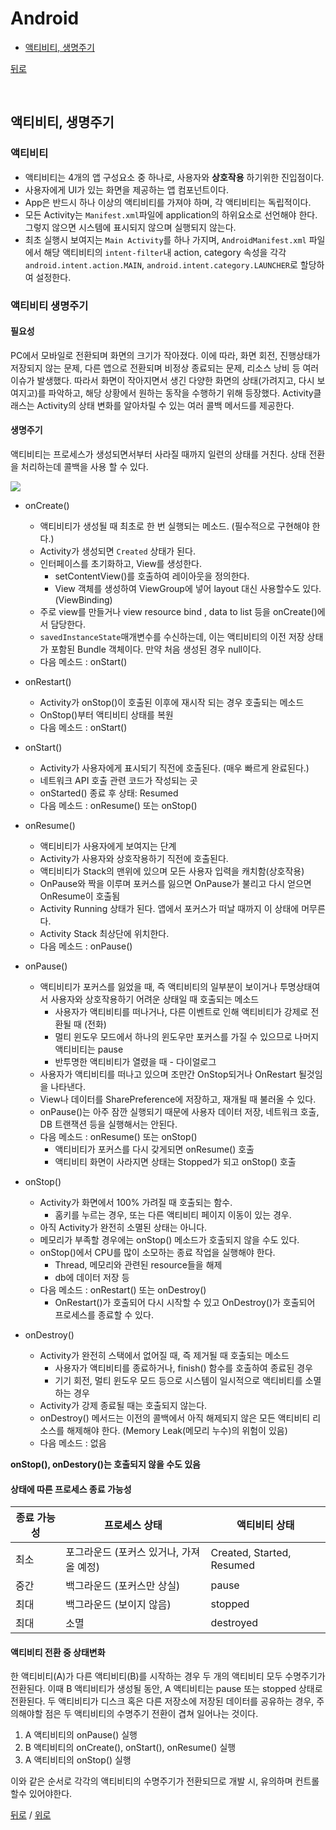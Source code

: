 # Android

* [액티비티, 생명주기](#액티비티-생명주기)

[뒤로](https://github.com/GumiMobile/CS-Study)

</br>

## 액티비티, 생명주기

### 액티비티
- 액티비티는 4개의 앱 구성요소 중 하나로, 사용자와 **상호작용** 하기위한 진입점이다. 
- 사용자에게 UI가 있는 화면을 제공하는 앱 컴포넌트이다.
- App은 반드시 하나 이상의 액티비티를 가져야 하며, 각 액티비티는 독립적이다.
- 모든 Activity는 `Manifest.xml`파일에 application의 하위요소로 선언해야 한다. 그렇지 않으면 시스템에 표시되지 않으며 실행되지 않는다.
- 최초 실행시 보여지는 `Main Activity`를 하나 가지며, `AndroidManifest.xml` 파일에서 해당 액티비티의 `intent-filter`내 action, category 속성을 각각 `android.intent.action.MAIN`, `android.intent.category.LAUNCHER`로 할당하여 설정한다.

### 액티비티 생명주기
#### 필요성
PC에서 모바일로 전환되며 화면의 크기가 작아졌다. 이에 따라, 화면 회전, 진행상태가 저장되지 않는 문제, 다른 앱으로 전환되며 비정상 종료되는 문제, 리소스 낭비 등 여러 이슈가 발생했다. 따라서 화면이 작아지면서 생긴 다양한 화면의 상태(가려지고, 다시 보여지고)를 파악하고, 해당 상황에서 원하는 동작을 수행하기 위해 등장했다. Activity클래스는 Activity의 상태 변화를 알아차릴 수 있는 여러 콜백 메서드를 제공한다.


#### 생명주기

액티비티는 프로세스가 생성되면서부터 사라질 때까지 일련의 상태를 거친다. 상태 전환을 처리하는데 콜백을 사용 할 수 있다.

<img src="https://developer.android.com/guide/components/images/activity_lifecycle.png"/>


- onCreate()
	- 액티비티가 생성될 때 최초로 한 번 실행되는 메소드. (필수적으로 구현해야 한다.)
	- Activity가 생성되면 `Created` 상태가 된다.
	- 인터페이스를 초기화하고, View를 생성한다.
		- setContentView()를 호출하여 레이아웃을 정의한다.
		- View 객체를 생성하여 ViewGroup에 넣어 layout 대신 사용할수도 있다. (ViewBinding)
	- 주로 view를 만들거나 view resource bind , data to list 등을 onCreate()에서 담당한다.
	- `savedInstanceState`매개변수를 수신하는데, 이는 액티비티의 이전 저장 상태가 포함된 Bundle 객체이다. 만약 처음 생성된 경우 null이다.
	- 다음 메소드 : onStart()
   
- onRestart()
   - Activity가 onStop()이 호출된 이후에 재시작 되는 경우 호출되는 메소드
   - OnStop()부터 액티비티 상태를 복원
   - 다음 메소드 : onStart()

- onStart()
	- Activity가 사용자에게 표시되기 직전에 호출된다. (매우 빠르게 완료된다.)
	- 네트워크 API 호출 관련 코드가 작성되는 곳
	- onStarted() 종료 후 상태: Resumed
	- 다음 메소드 : onResume() 또는 onStop()
	
- onResume()
	- 액티비티가 사용자에게 보여지는 단계
	- Activity가 사용자와 상호작용하기 직전에 호출된다.
	- 액티비티가 Stack의 맨위에 있으며 모든 사용자 입력을 캐치함(상호작용)
	- OnPause와 짝을 이루며 포커스를 잃으면 OnPause가 불리고 다시 얻으면 OnResume이 호출됨
	- Activity Running 상태가 된다. 앱에서 포커스가 떠날 때까지 이 상태에 머무른다.
	- Activity Stack 최상단에 위치한다.
	- 다음 메소드 : onPause()

- onPause()
	- 액티비티가 포커스를 잃었을 때, 즉 액티비티의 일부분이 보이거나 투명상태여서 사용자와 상호작용하기 어려운 상태일 때 호출되는 메소드
		- 사용자가 액티비티를 떠나거나, 다른 이벤트로 인해 액티비티가 강제로 전환될 때 (전화)
		- 멀티 윈도우 모드에서 하나의 윈도우만 포커스를 가질 수 있으므로 나머지 액티비티는 pause
		- 반투명한 액티비티가 열렸을 때 - 다이얼로그
	- 사용자가 액티비티를 떠나고 있으며 조만간 OnStop되거나 OnRestart 될것임을 나타낸다.
	- View나 데이터를 SharePreference에 저장하고, 재개될 때 불러올 수 있다.
	- onPause()는 아주 잠깐 실행되기 때문에 사용자 데이터 저장, 네트워크 호출, DB 트랜잭션 등을 실행해서는 안된다. 
	- 다음 메소드 : onResume() 또는 onStop()
		- 액티비티가 포커스를 다시 갖게되면 onResume() 호출
		- 액티비티 화면이 사라지면 상태는 Stopped가 되고 onStop() 호출

- onStop()
	- Activity가 화면에서 100% 가려질 때 호출되는 함수.
		- 홈키를 누르는 경우, 또는 다른 액티비티 페이지 이동이 있는 경우.
	- 아직 Activity가 완전히 소멸된 상태는 아니다.
	- 메모리가 부족할 경우에는 onStop() 메소드가 호출되지 않을 수도 있다.
	- onStop()에서 CPU를 많이 소모하는 종료 작업을 실행해야 한다.
		- Thread, 메모리와 관련된 resource들을 해제
		- db에 데이터 저장 등 
	- 다음 메소드 : onRestart() 또는 onDestroy()
		- OnRestart()가 호출되어 다시 시작할 수 있고 OnDestroy()가 호출되어 프로세스를 종료할 수 있다.

- onDestroy()
	- Activity가 완전히 스택에서 없어질 때, 즉 제거될 때 호출되는 메소드
		- 사용자가 액티비티를 종료하거나, finish() 함수를 호출하여 종료된 경우
		- 기기 회전, 멀티 윈도우 모드 등으로 시스템이 일시적으로 액티비티를 소멸하는 경우
	- Activity가 강제 종료될 때는 호출되지 않는다.
	- onDestroy() 메서드는 이전의 콜백에서 아직 해제되지 않은 모든 액티비티 리소스를 해제해야 한다. (Memory Leak(메모리 누수)의 위험이 있음) 
	- 다음 메소드 : 없음
	
**onStop(), onDestory()는 호출되지 않을 수도 있음**

#### 상태에 따른 프로세스 종료 가능성

| 종료 가능성 | 프로세스 상태                           | 액티비티 상태             |
| ----------- | --------------------------------------- | ------------------------- |
| 최소        | 포그라운드 (포커스 있거나, 가져올 예정) | Created, Started, Resumed |
| 중간        | 백그라운드 (포커스만 상실)              | pause                     |
| 최대        | 백그라운드 (보이지 않음)                | stopped                   |
| 최대        | 소멸                                    | destroyed                 |

#### 액티비티 전환 중 상태변화

한 액티비티(A)가 다른 액티비티(B)를 시작하는 경우 두 개의 액티비티 모두 수명주기가 전환된다. 이때 B 액티비티가 생성될 동안, A 액티비티는 pause 또는 stopped 상태로 전환된다. 두 액티비티가 디스크 혹은 다른 저장소에 저장된 데이터를 공유하는 경우, 주의해야할 점은 두 액티비티의 수명주기 전환이 겹쳐 일어나는 것이다.

1. A 액티비티의 onPause() 실행
2. B 액티비티의 onCreate(), onStart(), onResume() 실행
3. A 액티비티의 onStop() 실행

이와 같은 순서로 각각의 액티비티의 수명주기가 전환되므로 개발 시, 유의하며 컨트롤 할수 있어야한다.

[뒤로](https://github.com/GumiMobile/CS-Study) / [위로](#android)
